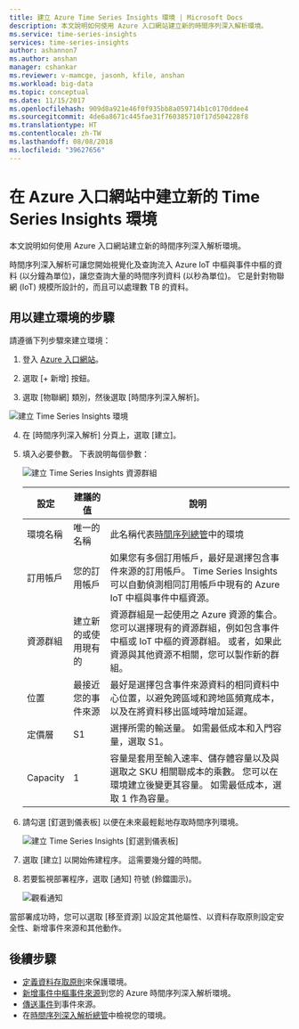 ```yaml
---
title: 建立 Azure Time Series Insights 環境 | Microsoft Docs
description: 本文說明如何使用 Azure 入口網站建立新的時間序列深入解析環境。
ms.service: time-series-insights
services: time-series-insights
author: ashannon7
ms.author: anshan
manager: cshankar
ms.reviewer: v-mamcge, jasonh, kfile, anshan
ms.workload: big-data
ms.topic: conceptual
ms.date: 11/15/2017
ms.openlocfilehash: 909d8a921e46f0f935bb8a059714b1c0170ddee4
ms.sourcegitcommit: 4de6a8671c445fae31f760385710f17d504228f8
ms.translationtype: HT
ms.contentlocale: zh-TW
ms.lasthandoff: 08/08/2018
ms.locfileid: "39627656"
---
```

# <a name="create-a-new-time-series-insights-environment-in-the-azure-portal"></a>在 Azure 入口網站中建立新的 Time Series Insights 環境
本文說明如何使用 Azure 入口網站建立新的時間序列深入解析環境。

時間序列深入解析可讓您開始視覺化及查詢流入 Azure IoT 中樞與事件中樞的資料 (以分鐘為單位)，讓您查詢大量的時間序列資料 (以秒為單位)。  它是針對物聯網 (IoT) 規模所設計的，而且可以處理數 TB 的資料。

## <a name="steps-to-create-the-environment"></a>用以建立環境的步驟
請遵循下列步驟來建立環境：

1.  登入 [Azure 入口網站](https://portal.azure.com)。

2.  選取 [+ 新增] 按鈕。

3.  選取 [物聯網] 類別，然後選取 [時間序列深入解析]。

   ![建立 Time Series Insights 環境](media/time-series-insights-get-started/1-new-tsi.png)

4.  在 [時間序列深入解析] 分頁上，選取 [建立]。

5. 填入必要參數。 下表說明每個參數：
   
   ![建立 Time Series Insights 資源群組](media/time-series-insights-get-started/2-create-tsi.png)
   
   設定|建議的值|說明
   ---|---|---
   環境名稱 | 唯一的名稱 | 此名稱代表[時間序列總管](https://insights.timeseries.azure.com)中的環境
   訂用帳戶 | 您的訂用帳戶 | 如果您有多個訂用帳戶，最好是選擇包含事件來源的訂用帳戶。 Time Series Insights 可以自動偵測相同訂用帳戶中現有的 Azure IoT 中樞與事件中樞資源。
   資源群組 | 建立新的或使用現有的 | 資源群組是一起使用之 Azure 資源的集合。 您可以選擇現有的資源群組，例如包含事件中樞或 IoT 中樞的資源群組。 或者，如果此資源與其他資源不相關，您可以製作新的群組。
   位置 | 最接近您的事件來源 | 最好是選擇包含事件來源資料的相同資料中心位置，以避免跨區域和跨地區頻寬成本，以及在將資料移出區域時增加延遲。
   定價層 | S1 | 選擇所需的輸送量。 如需最低成本和入門容量，選取 S1。
   Capacity | 1 | 容量是套用至輸入速率、儲存體容量以及與選取之 SKU 相關聯成本的乘數。  您可以在環境建立後變更其容量。 如需最低成本，選取 1 作為容量。 
  
6. 請勾選 [釘選到儀表板] 以便在未來最輕鬆地存取時間序列環境。

   ![建立 Time Series Insights [釘選到儀表板]](media/time-series-insights-get-started/3-pin-create.png)

7. 選取 [建立] 以開始佈建程序。 這需要幾分鐘的時間。

8. 若要監視部署程序，選取 [通知] 符號 (鈴鐺圖示)。

   ![觀看通知](media/time-series-insights-get-started/4-notifications.png)

當部署成功時，您可以選取 [移至資源] 以設定其他屬性、以資料存取原則設定安全性、新增事件來源和其他動作。

## <a name="next-steps"></a>後續步驟
* [定義資料存取原則](time-series-insights-data-access.md)來保護環境。
* [新增事件中樞事件來源](time-series-insights-how-to-add-an-event-source-eventhub.md)到您的 Azure 時間序列深入解析環境。 
* [傳送事件](time-series-insights-send-events.md)到事件來源。
* 在[時間序列深入解析總管](https://insights.timeseries.azure.com)中檢視您的環境。
